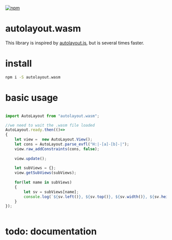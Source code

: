 [![npm](https://img.shields.io/npm/v/autolayout.wasm.svg?style=flat-square)](https://www.npmjs.com/package/autolayout.wasm)

# autolayout.wasm
This library is inspired by [autolayout.js](https://github.com/IjzerenHein/autolayout.js), but is several times faster.

# install
```bash 
npm i -S autolayout.wasm
```

# basic usage
```typescript

import AutoLayout from "autolayout.wasm";

//we need to wait the .wasm file loaded
AutoLayout.ready.then(()=>
{
    let view =  new AutoLayout.View();
    let cons = AutoLayout.parse_evfl("H:|-[a]-[b]-|");
    view.raw_addConstraints(cons, false);
    
    view.update();
    
    let subViews = {};
    view.getSubViews(subViews);
    
    for(let name in subViews)
    {
        let sv = subViews[name];
        console.log(`${sv.left()}, ${sv.top()}, ${sv.width()}, ${sv.height()}`);
    }
});
	
```

# todo: documentation